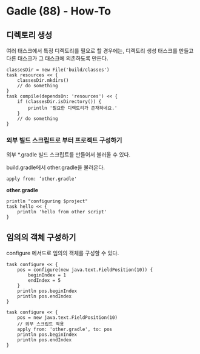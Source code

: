 # Gadle (88) - How-To


## 디렉토리 생성 
여러 태스크에서 특정 디렉토리를 필요로 할 경우에는, 디렉토리 생성 태스크를 만들고 다른 태스크가 그 태스크에 의존하도록 만든다.

```shell
classesDir = new File('build/classes')
task resources << {
    classesDir.mkdirs()
    // do something
}
task compile(dependsOn: 'resources') << {
    if (classesDir.isDirectory()) {
        println '필요한 디렉토리가 존재하네요.'
    }
    // do something
}
```

### 외부 빌드 스크립트로 부터 프로젝트 구성하기

외부 *.gradle 빌드 스크립트를 만들어서 불러올 수 있다.

build.gradle에서 other.gradle을 불러온다. 

```shell
apply from: ‘other.gradle'
```

**other.gradle** 
```shell
println "configuring $project"
task hello << {
    println 'hello from other script'
}
```
## 임의의 객체 구성하기
configure 메서드로 임의의 객체를 구성할 수 있다. 
```shell
task configure << {
    pos = configure(new java.text.FieldPosition(10)) {
        beginIndex = 1
        endIndex = 5
    }
    println pos.beginIndex
    println pos.endIndex
}
```
```shell
task configure << {
    pos = new java.text.FieldPosition(10)
    // 외부 스크립트 적용
    apply from: 'other.gradle', to: pos
    println pos.beginIndex
    println pos.endIndex
}
```







